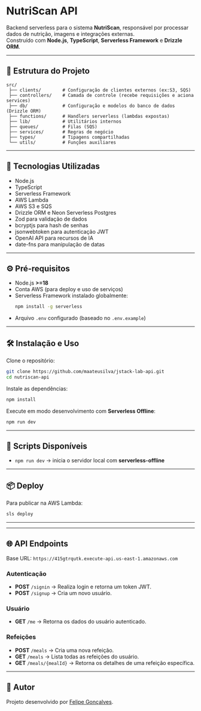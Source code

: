 # NutriScan API

Backend serverless para o sistema **NutriScan**, responsável por processar dados de nutrição, imagens e integrações externas.  
Construído com **Node.js**, **TypeScript**, **Serverless Framework** e **Drizzle ORM**.

---

## 📂 Estrutura do Projeto

```
src/
 ├── clients/        # Configuração de clientes externos (ex:S3, SQS)
 ├── controllers/    # Camada de controle (recebe requisições e aciona services)
 ├── db/             # Configuração e modelos do banco de dados (Drizzle ORM)
 ├── functions/      # Handlers serverless (lambdas expostas)
 ├── lib/            # Utilitários internos
 ├── queues/         # Filas (SQS)
 ├── services/       # Regras de negócio
 ├── types/          # Tipagens compartilhadas
 └── utils/          # Funções auxiliares
```

---

## 🚀 Tecnologias Utilizadas

- Node.js
- TypeScript
- Serverless Framework
- AWS Lambda
- AWS S3 e SQS
- Drizzle ORM e Neon Serverless Postgres
- Zod para validação de dados
- bcryptjs para hash de senhas
- jsonwebtoken para autenticação JWT
- OpenAI API para recursos de IA
- date-fns para manipulação de datas

---

## ⚙️ Pré-requisitos

- Node.js **>=18**
- Conta AWS (para deploy e uso de serviços)
- Serverless Framework instalado globalmente:
  ```bash
  npm install -g serverless
  ```
- Arquivo `.env` configurado (baseado no `.env.example`)

---

## 🛠️ Instalação e Uso

Clone o repositório:

```bash
git clone https://github.com/maateusilva/jstack-lab-api.git
cd nutriscan-api
```

Instale as dependências:

```bash
npm install
```

Execute em modo desenvolvimento com **Serverless Offline**:

```bash
npm run dev
```

---

## 📜 Scripts Disponíveis

- `npm run dev` → inicia o servidor local com **serverless-offline**

---

## 📦 Deploy

Para publicar na AWS Lambda:

```bash
sls deploy
```
---
---

## 🌐 API Endpoints

Base URL: `https://415gtrqutk.execute-api.us-east-1.amazonaws.com`

### Autenticação
- **POST** `/signin` → Realiza login e retorna um token JWT.
- **POST** `/signup` → Cria um novo usuário.

### Usuário
- **GET** `/me` → Retorna os dados do usuário autenticado.

### Refeições
- **POST** `/meals` → Cria uma nova refeição.
- **GET** `/meals` → Lista todas as refeições do usuário.
- **GET** `/meals/{mealId}` → Retorna os detalhes de uma refeição específica.

---

## 👤 Autor

Projeto desenvolvido por [Felipe Gonçalves](https://github.com/felgonsa).